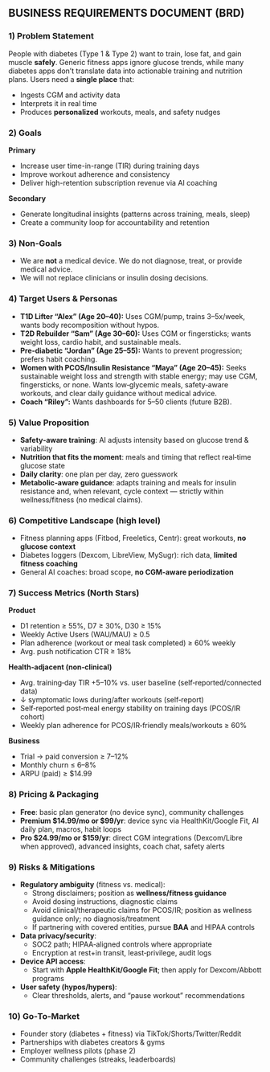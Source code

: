 ## BUSINESS REQUIREMENTS DOCUMENT (BRD)

### 1) Problem Statement
People with diabetes (Type 1 & Type 2) want to train, lose fat, and gain muscle **safely**. Generic fitness apps ignore glucose trends, while many diabetes apps don’t translate data into actionable training and nutrition plans. Users need a **single place** that:
- Ingests CGM and activity data
- Interprets it in real time
- Produces **personalized** workouts, meals, and safety nudges

### 2) Goals
**Primary**
- Increase user time-in-range (TIR) during training days
- Improve workout adherence and consistency
- Deliver high-retention subscription revenue via AI coaching

**Secondary**
- Generate longitudinal insights (patterns across training, meals, sleep)
- Create a community loop for accountability and retention

### 3) Non‑Goals
- We are **not** a medical device. We do not diagnose, treat, or provide medical advice.  
- We will not replace clinicians or insulin dosing decisions.

### 4) Target Users & Personas
- **T1D Lifter “Alex” (Age 20–40):** Uses CGM/pump, trains 3–5x/week, wants body recomposition without hypos.
- **T2D Rebuilder “Sam” (Age 30–60):** Uses CGM or fingersticks; wants weight loss, cardio habit, and sustainable meals.
- **Pre‑diabetic “Jordan” (Age 25–55):** Wants to prevent progression; prefers habit coaching.
- **Women with PCOS/Insulin Resistance “Maya” (Age 20–45):** Seeks sustainable weight loss and strength with stable energy; may use CGM, fingersticks, or none. Wants low‑glycemic meals, safety‑aware workouts, and clear daily guidance without medical advice.
- **Coach “Riley”:** Wants dashboards for 5–50 clients (future B2B).

### 5) Value Proposition
- **Safety‑aware training**: AI adjusts intensity based on glucose trend & variability
- **Nutrition that fits the moment**: meals and timing that reflect real‑time glucose state
- **Daily clarity**: one plan per day, zero guesswork
- **Metabolic‑aware guidance**: adapts training and meals for insulin resistance and, when relevant, cycle context — strictly within wellness/fitness (no medical claims).

### 6) Competitive Landscape (high level)
- Fitness planning apps (Fitbod, Freeletics, Centr): great workouts, **no glucose context**
- Diabetes loggers (Dexcom, LibreView, MySugr): rich data, **limited fitness coaching**
- General AI coaches: broad scope, **no CGM‑aware periodization**

### 7) Success Metrics (North Stars)
**Product**
- D1 retention ≥ 55%, D7 ≥ 30%, D30 ≥ 15%
- Weekly Active Users (WAU/MAU) ≥ 0.5
- Plan adherence (workout or meal task completed) ≥ 60% weekly
- Avg. push notification CTR ≥ 18%

**Health‑adjacent (non‑clinical)**
- Avg. training‑day TIR +5–10% vs. user baseline (self‑reported/connected data)
- ↓ symptomatic lows during/after workouts (self‑report)
- Self‑reported post‑meal energy stability on training days (PCOS/IR cohort)
- Weekly plan adherence for PCOS/IR‑friendly meals/workouts ≥ 60%

**Business**
- Trial → paid conversion ≥ 7–12%
- Monthly churn ≤ 6–8%
- ARPU (paid) ≥ $14.99

### 8) Pricing & Packaging
- **Free**: basic plan generator (no device sync), community challenges
- **Premium $14.99/mo or $99/yr**: device sync via HealthKit/Google Fit, AI daily plan, macros, habit loops
- **Pro $24.99/mo or $159/yr**: direct CGM integrations (Dexcom/Libre when approved), advanced insights, coach chat, safety alerts

### 9) Risks & Mitigations
- **Regulatory ambiguity** (fitness vs. medical):
  - Strong disclaimers; position as **wellness/fitness guidance**
  - Avoid dosing instructions, diagnostic claims
  - Avoid clinical/therapeutic claims for PCOS/IR; position as wellness guidance only; no diagnosis/treatment
  - If partnering with covered entities, pursue **BAA** and HIPAA controls
- **Data privacy/security**:
  - SOC2 path; HIPAA‑aligned controls where appropriate
  - Encryption at rest+in transit, least‑privilege, audit logs
- **Device API access**:
  - Start with **Apple HealthKit/Google Fit**; then apply for Dexcom/Abbott programs
- **User safety (hypos/hypers)**:
  - Clear thresholds, alerts, and “pause workout” recommendations

### 10) Go‑To‑Market
- Founder story (diabetes + fitness) via TikTok/Shorts/Twitter/Reddit
- Partnerships with diabetes creators & gyms
- Employer wellness pilots (phase 2)
- Community challenges (streaks, leaderboards)
